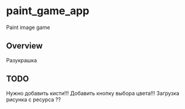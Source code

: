 # paint_game_app
Paint image game

## Overview
Разукрашка

## TODO
Нужно добавить кисти!!!
Добавить кнопку выбора цвета!!!
Загрузка рисунка с ресурса ??